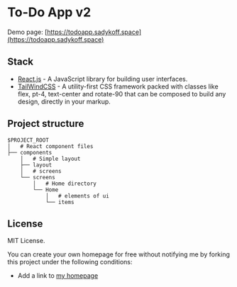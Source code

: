 # To-Do App v2

Demo page: [https://todoapp.sadykoff.space](https://todoapp.sadykoff.space)

## Stack

- [React.js](https://reactjs.org/) - A JavaScript library for building user interfaces.
- [TailWindCSS](https://tailwindcss.com/) - A utility-first CSS framework packed with classes like flex, pt-4, text-center and rotate-90 that can be composed to build any design, directly in your markup.

## Project structure

```
$PROJECT_ROOT
│   # React component files
├── components
    │   # Simple layout
    ├── layout
    │   # screens
    └── screens
        │   # Home directory
        └── Home
            │   # elements of ui
            └── items
```

## License

MIT License.

You can create your own homepage for free without notifying me by forking this project under the following conditions:

- Add a link to [my homepage](https://sadykoff.space/)
